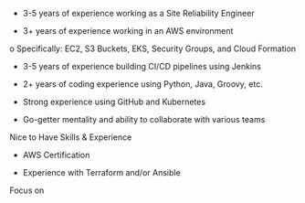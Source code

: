

- 3-5 years of experience working as a Site Reliability Engineer

- 3+ years of experience working in an AWS environment

o Specifically: EC2, S3 Buckets, EKS, Security Groups, and Cloud Formation

- 3-5 years of experience building CI/CD pipelines using Jenkins

- 2+ years of coding experience using Python, Java, Groovy, etc.

- Strong experience using GitHub and Kubernetes

- Go-getter mentality and ability to collaborate with various teams

Nice to Have Skills & Experience

- AWS Certification

- Experience with Terraform and/or Ansible


Focus on 

